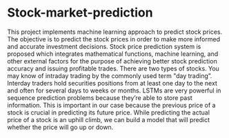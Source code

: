  # Stock-market-prediction

This project implements machine learning approach to predict stock prices. The objective is to predict the stock prices in order to make more informed and accurate investment decisions. Stock price prediction system is proposed which integrates mathematical functions, machine learning, and other external factors for the purpose of achieving better stock prediction accuracy and issuing profitable trades. There are two types of stocks. You may know of intraday trading by the commonly used term "day trading”. Interday traders hold securities positions from at least one day to the next and often for several days to weeks or months. LSTMs are very powerful in sequence prediction problems because they’re able to store past information. This is important in our case because the previous price of a stock is crucial in predicting its future price. While predicting the actual price of a stock is an uphill climb, we can build a model that will predict whether the price will go up or down. 
